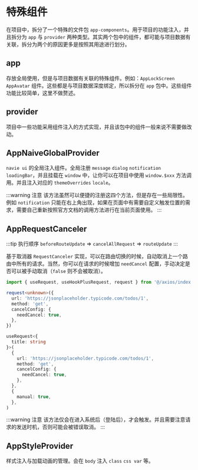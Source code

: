 # 特殊组件

在项目中，拆分了一个特殊的文件包 `app-components`。用于项目的功能注入，并且拆分为 `app` 与 `provider` 两种类型。其实两个包中的组件，都可能与项目数据有关联，拆分为两个的原因更多是按照其用途进行划分。

## app

存放全局使用，但是与项目数据有关联的特殊组件。例如：`AppLockScreen` `AppAvatar` 组件。这些都是与项目数据深度绑定，所以拆分在 `app` 包中。这些组件功能比较简单，这里不做赘述。

## provider

项目中一些功能采用组件注入的方式实现，并且该包中的组件一般来说不需要做改动。

## AppNaiveGlobalProvider

`navie ui` 的全局注入组件。全局注册 `message` `dialog` `notification` `loadingBar`，并且挂载在 `window` 中，让你可以在项目中使用 `window.$xxx` 方法调用。并且注入对应的 `themeOverrides` `locale`。

:::warning 注意
该方法虽然可以便捷的注册这四个方法，但是存在一些局限性。例如 `notification` 只能在右上角出现，如果在页面中有需要自定义触发位置的需求，需要自己重新按照官方文档的调用方法进行在当前页面使用。
:::

## AppRequestCanceler

:::tip 执行顺序
`beforeRouteUpdate` => `cancelAllRequest` => `routeUpdate`
:::

基于取消器 `RequestCanceler` 实现，可以在路由切换的时候，自动取消上一个路由中所有的请求。当然，你可以在请求的时候增加 `needCancel` 配置，手动决定是否可以被手动取消（`false` 则不会被取消）。

```ts
import { useRequest, useHookPlusRequest, request } from '@/axios/index'

request<unknown>({
  url: 'https://jsonplaceholder.typicode.com/todos/1',
  method: 'get',
  cancelConfig: {
    needCancel: true,
  },
})

useRequest<{
  title: string
}>(
  {
    url: 'https://jsonplaceholder.typicode.com/todos/1',
    method: 'get',
    cancelConfig: {
      needCancel: true,
    },
  },
  {
    manual: true,
  },
)
```

:::warning 注意
该方法仅会在进入系统后（登陆后），才会触发。并且需要注意请求的发送时机，否则可能会被错误取消。
:::

## AppStyleProvider

样式注入与加载动画的管理。会在 `body` 注入 `class` `css var` 等。
